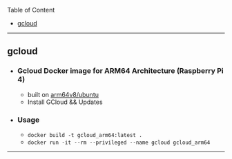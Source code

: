 
Table of Content

- [gcloud](#gcloud)


---

## gcloud
- ### Gcloud Docker image for ARM64 Architecture (Raspberry Pi 4)
  - built on [arm64v8/ubuntu](https://hub.docker.com/r/arm64v8/ubuntu)
  - Install GCloud && Updates

-   ### Usage
    - `docker build -t gcloud_arm64:latest .`
    - `docker run -it --rm --privileged --name gcloud gcloud_arm64`

---

